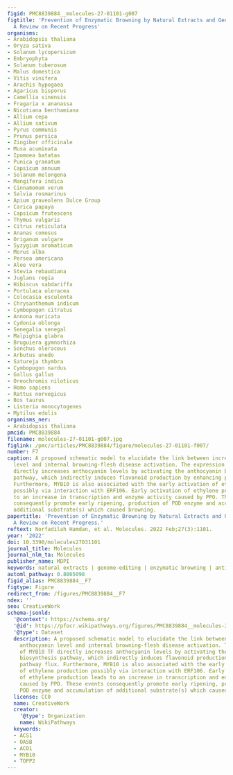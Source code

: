 ```yaml
---
figid: PMC8839884__molecules-27-01101-g007
figtitle: 'Prevention of Enzymatic Browning by Natural Extracts and Genome-Editing:
  A Review on Recent Progress'
organisms:
- Arabidopsis thaliana
- Oryza sativa
- Solanum lycopersicum
- Embryophyta
- Solanum tuberosum
- Malus domestica
- Vitis vinifera
- Arachis hypogaea
- Agaricus bisporus
- Camellia sinensis
- Fragaria x ananassa
- Nicotiana benthamiana
- Allium cepa
- Allium sativum
- Pyrus communis
- Prunus persica
- Zingiber officinale
- Musa acuminata
- Ipomoea batatas
- Punica granatum
- Capsicum annuum
- Solanum melongena
- Mangifera indica
- Cinnamomum verum
- Salvia rosmarinus
- Apium graveolens Dulce Group
- Carica papaya
- Capsicum frutescens
- Thymus vulgaris
- Citrus reticulata
- Ananas comosus
- Origanum vulgare
- Syzygium aromaticum
- Morus alba
- Persea americana
- Aloe vera
- Stevia rebaudiana
- Juglans regia
- Hibiscus sabdariffa
- Portulaca oleracea
- Colocasia esculenta
- Chrysanthemum indicum
- Cymbopogon citratus
- Annona muricata
- Cydonia oblonga
- Senegalia senegal
- Malpighia glabra
- Bruguiera gymnorhiza
- Sonchus oleraceus
- Arbutus unedo
- Satureja thymbra
- Cymbopogon nardus
- Gallus gallus
- Oreochromis niloticus
- Homo sapiens
- Rattus norvegicus
- Bos taurus
- Listeria monocytogenes
- Mytilus edulis
organisms_ner:
- Arabidopsis thaliana
pmcid: PMC8839884
filename: molecules-27-01101-g007.jpg
figlink: /pmc/articles/PMC8839884/figure/molecules-27-01101-f007/
number: F7
caption: A proposed schematic model to elucidate the link between increased anthocyanin
  level and internal browning-flesh disease activation. The expression of MYB10 TF
  directly increases anthocyanin levels by activating the anthocyanin biosynthesis
  pathway, which indirectly induces flavonoid production by enhancing pathway flux.
  Furthermore, MYB10 is also associated with the early activation of ethylene production
  possibly via interaction with ERF106. Early activation of ethylene production leads
  to an increase in transcription and enzyme activity caused by PPO. These events
  consequently promote early ripening, production of POD enzyme and accumulation of
  additional substrate(s) which caused browning.
papertitle: 'Prevention of Enzymatic Browning by Natural Extracts and Genome-Editing:
  A Review on Recent Progress.'
reftext: Norfadilah Hamdan, et al. Molecules. 2022 Feb;27(3):1101.
year: '2022'
doi: 10.3390/molecules27031101
journal_title: Molecules
journal_nlm_ta: Molecules
publisher_name: MDPI
keywords: natural extracts | genome-editing | enzymatic browning | anti-browning
automl_pathway: 0.8865098
figid_alias: PMC8839884__F7
figtype: Figure
redirect_from: /figures/PMC8839884__F7
ndex: ''
seo: CreativeWork
schema-jsonld:
  '@context': https://schema.org/
  '@id': https://pfocr.wikipathways.org/figures/PMC8839884__molecules-27-01101-g007.html
  '@type': Dataset
  description: A proposed schematic model to elucidate the link between increased
    anthocyanin level and internal browning-flesh disease activation. The expression
    of MYB10 TF directly increases anthocyanin levels by activating the anthocyanin
    biosynthesis pathway, which indirectly induces flavonoid production by enhancing
    pathway flux. Furthermore, MYB10 is also associated with the early activation
    of ethylene production possibly via interaction with ERF106. Early activation
    of ethylene production leads to an increase in transcription and enzyme activity
    caused by PPO. These events consequently promote early ripening, production of
    POD enzyme and accumulation of additional substrate(s) which caused browning.
  license: CC0
  name: CreativeWork
  creator:
    '@type': Organization
    name: WikiPathways
  keywords:
  - ACS1
  - OASB
  - ACO1
  - MYB10
  - TOPP2
---
```


